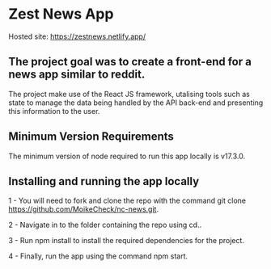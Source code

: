 # Zest News App

Hosted site: https://zestnews.netlify.app/

## The project goal was to create a front-end for a news app similar to reddit. 

The project make use of the React JS framework, utalising tools such as state to manage the data being handled by the API back-end and presenting this information to the user.

## Minimum Version Requirements

The minimum version of node required to run this app locally is v17.3.0.

## Installing and running the app locally

1 - You will need to fork and clone the repo with the command git clone https://github.com/MoikeCheck/nc-news.git.

2 - Navigate in to the folder containing the repo using cd..

3 - Run npm install to install the required dependencies for the project.

4 - Finally, run the app using the command npm start.